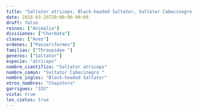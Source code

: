 ```yaml
---
title: "Saltator atriceps, Black-headed Saltator, Saltator Cabecinegro "
date: 2018-03-26T20:00:00-00:00
draft: false
reinos: ["Animalia"]
divisiones: ["Chordata"]
clases: ["Aves"]
ordenes: ["Passeriformes"]
familias: ["Thraupidae "]
generos: ["Saltator"]
especie: "atriceps"
nombre_cientifico: "Saltator atriceps"
nombre_comun: "Saltator Cabecinegro "
nombre_ingles: "Black-headed Saltator"
otros_nombres: "Chayotero"
garrigues: "332"
vista: true
los_cielos: true
---
```

